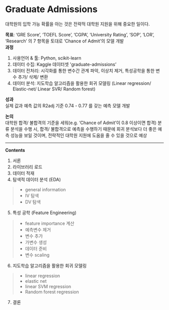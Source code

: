 # **Graduate Admissions**

대학원의 입학 가능 확률을 아는 것은 전략적 대학원 지원을 위해 중요한 일이다. <br>

**목표**: ‘GRE Score’, ‘TOEFL Score’, ‘CGPA’, ‘University Rating’, ‘SOP’, ‘LOR’, ‘Research’ 의 7 항목을 토대로 ‘Chance of Admit’의 모델 개발 <br>
**과정**
1. 사용언어 & 툴: Python, scikit-learn
2. 데이터 수집: Kaggle 데이터셋 'graduate-admissions’
3. 데이터 전처리: 시각화를 통한 변수간 관계 파악, 이상치 제거, 특성공학을 통한 변수 추가/ 삭제/ 변환
4. 데이터 분석: 지도학습 알고리즘을 활용한 회귀 모델링 (Linear regression/ Elastic-net/ Linear SVR/ Random forest)

**성과** <br>
실제 값과 예측 값의 R2adj 기준 0.74 - 0.77 를 갖는 예측 모델 개발

**논의** <br>
대학원 합격/ 불합격의 기준을 세워(e.g. ‘Chance of Admit’이 0.8 이상이면 합격) 분류 분석을 수행 시, 합격/ 불합격으로 예측을 수행하기 때문에 회귀 분석보다 더 좋은 예측 성능을 보일 것이며, 전략적인 대학원 지원에 도움을 줄 수 있을 것으로 예상

---
**Contents**

1. 서론
2. 라이브러리 로드
3. 데이터 적재
4. 탐색적 데이터 분석 (EDA)
>- general information
>- IV 탐색
>- DV 탐색
5. 특성 공학 (Feature Engineering)
>- feature importance 계산
>- 예측변수 제거
>- 변수 추가
>- 가변수 생성
>- 데이터 준비
>- 변수 scaling
6. 지도학습 알고리즘을 활용한 회귀 모델링
>- linear regression
>- elastic net
>- linear SVM regression
>- Random forest regression
7. 결론
